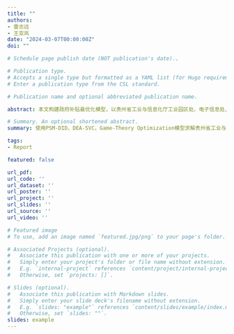 ```yaml
---
title: ""
authors:
- 雷志远
- 王亚岚
date: "2024-03-07T00:00:00Z"
doi: ""

# Schedule page publish date (NOT publication's date).、

# Publication type.
# Accepts a single type but formatted as a YAML list (for Hugo requirements).
# Enter a publication type from the CSL standard.

# Publication name and optional abbreviated publication name.

abstract: 本文构建政府补贴最优化模型，以贵州省工业与信息化厅工业园区处、电子信息处、轻工处、装备处、食品处、酒产业处、科技处、信息发展处、工业和信息化综合运行经费、会议会展经费、原材料处、节能处近几年的数据为例，探究工业和信息化发展专项资金对企业补助金额的最优区间。根据样本数据的适配性，选用了倾向得分匹配的倍差法模型（PSM-DID）、数据包络-支持向量机模型（DEA-SVC）以及博弈最优化模型（Game-Theory Optimizer）来对样本数据做分析，得出工业和信息化发展专项资金对企业的最优补助区间。

# Summary. An optional shortened abstract.
summary: 使用PSM-DID，DEA-SVC，Game-Theory Optimization模型求解贵州省工业与信息化发展专项资金在各行业的最优补贴区间。

tags:
- Report

featured: false

url_pdf: 
url_code: ''
url_dataset: ''
url_poster: ''
url_project: ''
url_slides: ''
url_source: ''
url_video: ''

# Featured image
# To use, add an image named `featured.jpg/png` to your page's folder. 

# Associated Projects (optional).
#   Associate this publication with one or more of your projects.
#   Simply enter your project's folder or file name without extension.
#   E.g. `internal-project` references `content/project/internal-project/index.md`.
#   Otherwise, set `projects: []`.

# Slides (optional).
#   Associate this publication with Markdown slides.
#   Simply enter your slide deck's filename without extension.
#   E.g. `slides: "example"` references `content/slides/example/index.md`.
#   Otherwise, set `slides: ""`.
slides: example
---
```


